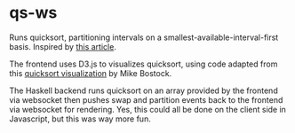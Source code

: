 qs-ws
=====
Runs quicksort, partitioning intervals on a smallest-available-interval-first basis. Inspired by <a href="http://bertrandmeyer.com/2014/12/07/lampsort/">this article</a>.

The frontend uses D3.js to visualizes quicksort, using code adapted from this [quicksort visualization](http://bl.ocks.org/mbostock/1582075) by Mike Bostock.

The Haskell backend runs quicksort on an array provided by the frontend via websocket then pushes swap and partition events back to the frontend via websocket for rendering. Yes, this could all be done on the client side in Javascript, but this was way more fun.
